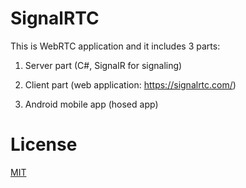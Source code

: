 # SignalRTC
This is WebRTC application and it includes 3 parts:

1. Server part (C#, SignalR for signaling)

2. Client part (web application: https://signalrtc.com/)

3. Android mobile app (hosed app)

# License
[MIT](LICENSE.md)
